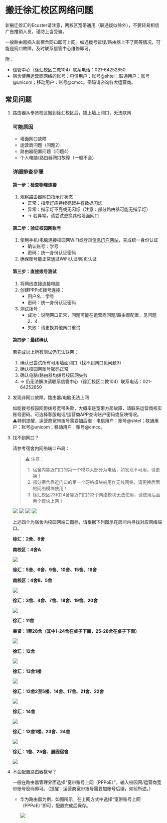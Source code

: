 # 搬迁徐汇校区网络问题

新搬迁徐汇的Ecuster请注意，两校区宽带通用（联通疑似除外），不要轻易相信广告推销人员，谨防上当受骗。

一般路由器插入新宿舍网口即可上网。如遇拨号错误/路由器上不了网等情况，可能是网口故障，及时联系信管中心维修即可。

附：
- 信管中心（徐汇校区二教104）联系电话：021-64252850
- 宿舍使用运营商网络的账号：电信用户：账号@shtel；联通用户：账号@unicom；移动用户：账号@cmcc。密码请咨询各大运营商。

## 常见问题

1. 路由器从奉贤校区搬到徐汇校区后，插上墙上网口，无法联网

    ### 可能原因
    - 墙面网口故障
    - 运营商问题（问题2）
    - 路由器配置问题（问题4）
    - 个人电脑/路由器网口故障（一般不会）

    ### 详细排查步骤

    #### 第一步：检查物理连接
    1. 观察路由器网口指示灯状态：
        - 正常：指示灯应持续亮起并有数据闪烁
        - 异常：指示灯不亮或无闪烁（注意：部分路由器可能无指示灯）
        - → 若异常，请尝试更换其他墙面网口

    #### 第二步：验证校园网账号
    1. 使用手机/电脑连接校园网WiFi或登录[信息门户网站](https://i.ecust.edu.cn/)，完成统一身份认证
        - 确认账号：学号
        - 密码：统一身份认证密码
    2. 确保账号能正常通过WiFi认证/网页认证

    #### 第三步：直接拨号测试
    1. 将网线直接连接电脑
    2. 创建PPPoE拨号连接：
        - 用户名：学号
        - 密码：统一身份认证密码
    3. 测试拨号：
        - 成功：说明网口正常，问题可能在运营商问题/路由器配置，见问题2、4
        - 失败：请更换其他网口重试

    #### 第四步：最终确认
    若完成以上所有测试仍无法联网：
    1. 确认已尝试所有可用墙面网口（找不到网口见问题3）
    2. 确认校园网账号密码正常
    3. 确认电脑/路由器均拨号校园网失败
    4. → 仍无法解决请联系信管中心（徐汇校区二教104）联系电话：021-64252850

2. 发现非网口故障，路由器/电脑无法上网

    如能拨号校园网但拨号宽带失败，大概率是宽带方面故障，请联系运营商核实账号密码。可选择客服电话/运营商APP查询账户密码或反映情况。  
    ⚠️特别提醒，运营商宽带拨号需要加后缀：电信用户：账号@shtel；联通用户：账号@unicom；移动用户：账号@cmcc。

3. 找不到网口？
    
    请参考宿舍内网络端口布局：
    > ⚠️ 注意：  
    > 1. 宿舍内靠近门口的第一个模块大部分为电话，如发现不可用，请更换！  
    > 2. 部分宿舍靠近门口的第一个网络模块被用作无线网络，请更换后面的网络模块使用！  
    > 3. 徐汇校区23和24舍靠近门口的2个网络模块无法使用，请使用后面两个模块上网！  

    ![](https://pic2.zhimg.com/v2-3fbf1ee852c3e441cdd213183f8fb95f_1440w.jpg)
    ![](https://pic3.zhimg.com/v2-313416f92fb2fde613fa70e15b111e1c_1440w.jpg)
    ![](https://picx.zhimg.com/v2-d5e2f0852af6215e4d339194536f85f1_1440w.jpg)
    ![](https://pic4.zhimg.com/v2-070241088de9dd5463f2d229bb75f565_1440w.jpg)

    上述四个为宿舍内校园网端口图标，请根据下列图示在房间内寻找对应网络端口。


    **徐汇：2舍、8舍**

    **南校区：4舍A**

    ![](https://pica.zhimg.com/v2-bb61f80807f6b5a96375d316a44f5bea_r.jpg)

    **徐汇：5舍、6舍、9舍、10舍、15舍、16舍**

    **南校区：4舍B、5舍**

    ![](https://pic1.zhimg.com/v2-e9a8d5d319cb9cf8f97b8d9085aaa040_r.jpg)

    **徐汇：3舍、4舍、7舍、18舍、19舍、20舍**

    ![](https://pic3.zhimg.com/v2-f76e9768966920560c3597af1617faae_r.jpg)

    **徐汇：11舍**

    **奉贤：1至28舍（其中1-24舍在桌子下面，25-28舍在桌子下面）**

    ![](https://pic1.zhimg.com/v2-13505cf44b7f007823ea17e9f2de183a_r.jpg)

    **徐汇：12舍**

    ![](https://pic2.zhimg.com/v2-1cddc538cef2293c382ba11e16b76783_r.jpg)

    **徐汇：13舍1楼**

    ![](https://pic2.zhimg.com/v2-c382afbc3618ddb7d5b28c0aaa2e2bcd_r.jpg)

    **徐汇：13舍2至5楼、14舍、17舍、21舍、22舍**

    ![](https://pic2.zhimg.com/v2-01f7b3fe0f503724fa4bd92ccb85d2ef_r.jpg)

    **徐汇：14舍**

    ![](https://pic2.zhimg.com/v2-08604a96cd7f8c9f23a5c0c0b338b8b5_r.jpg)

    **徐汇：13舍1楼、23舍、24舍**

    ![](https://pic2.zhimg.com/v2-775b855ffe23aba2162955608ad7f6b1_r.jpg)

    **徐汇：1舍、25舍、晨园宿舍**

    ![](https://pic2.zhimg.com/v2-b8f03da416b2728cee212c584595f155_r.jpg)


4. 不会配置路由器拨号？

    一般在路由器管理界面选择“宽带账号上网（PPPoE）”，输入校园网/运营商宽带账号密码即可。（提醒：运营商宽带拨号需要加账号后缀，如前所述。）

    - 华为路由器为例，如图所示，在上网方式中选择“宽带账号上网（PPPoE）”即可，配置完成后保存。

        ![](https://picx.zhimg.com/v2-05cf2ccb7c612b657fc7f4d605bd0eb9_r.jpg)
